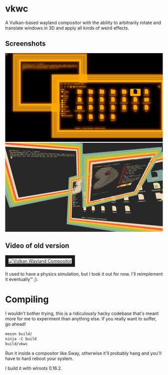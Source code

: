 # vkwc
A Vulkan-based wayland compositor with the ability to arbitrarily rotate and translate windows in 3D and apply all kinds of weird effects.

## Screenshots
![](https://raw.githubusercontent.com/cynic64/vkwc/main/screenshots/1.png)
![](https://raw.githubusercontent.com/cynic64/vkwc/main/screenshots/2.png)

## Video of old version
<a href="http://www.youtube.com/watch?feature=player_embedded&v=1KfXl7QdMD8" target="_blank"><img src="http://img.youtube.com/vi/1KfXl7QdMD8/0.jpg" alt="Vulkan Wayland Compositor" width="800" height="600" border="10" /></a>

It used to have a physics simulation, but I took it out for now. I'll reimplement it eventually™ ;).

# Compiling
I wouldn't bother trying, this is a ridiculously hacky codebase that's meant more for me to experiment than anything else. If you really want to suffer, go ahead!

```
meson build/
ninja -C build
build/vkwc
```

Run it inside a compositor like Sway, otherwise it'll probably hang and you'll have to hard reboot your system.

I build it with wlroots 0.16.2.
